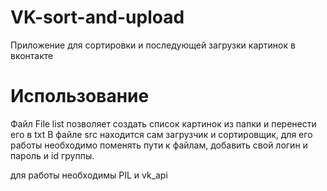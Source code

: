 # VK-sort-and-upload
Приложение для сортировки и последующей загрузки картинок в вконтакте
# Использование
Файл File list позволяет создать список картинок из папки и перенести его в txt
В файле srс находится сам загрузчик и сортировщик, для его работы необходимо поменять пути к файлам, добавить свой логин и пароль и id группы.
 
для работы необходимы PIL и vk_api

